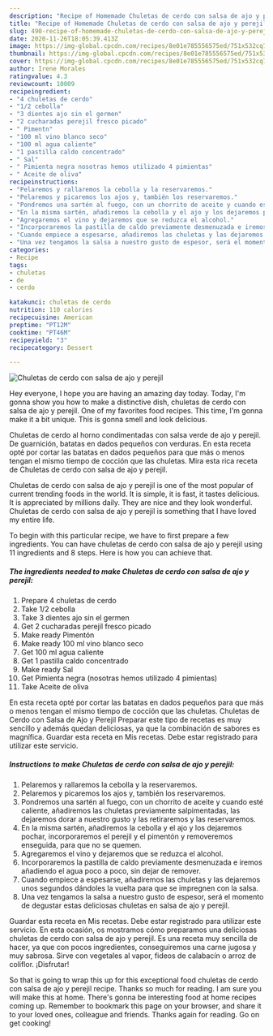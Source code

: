 ```yaml
---
description: "Recipe of Homemade Chuletas de cerdo con salsa de ajo y perejil"
title: "Recipe of Homemade Chuletas de cerdo con salsa de ajo y perejil"
slug: 490-recipe-of-homemade-chuletas-de-cerdo-con-salsa-de-ajo-y-perejil
date: 2020-11-26T18:05:39.413Z
image: https://img-global.cpcdn.com/recipes/8e01e785556575ed/751x532cq70/chuletas-de-cerdo-con-salsa-de-ajo-y-perejil-foto-principal.jpg
thumbnail: https://img-global.cpcdn.com/recipes/8e01e785556575ed/751x532cq70/chuletas-de-cerdo-con-salsa-de-ajo-y-perejil-foto-principal.jpg
cover: https://img-global.cpcdn.com/recipes/8e01e785556575ed/751x532cq70/chuletas-de-cerdo-con-salsa-de-ajo-y-perejil-foto-principal.jpg
author: Irene Morales
ratingvalue: 4.3
reviewcount: 10009
recipeingredient:
- "4 chuletas de cerdo"
- "1/2 cebolla"
- "3 dientes ajo sin el germen"
- "2 cucharadas perejil fresco picado"
- " Pimentn"
- "100 ml vino blanco seco"
- "100 ml agua caliente"
- "1 pastilla caldo concentrado"
- " Sal"
- " Pimienta negra nosotras hemos utilizado 4 pimientas"
- " Aceite de oliva"
recipeinstructions:
- "Pelaremos y rallaremos la cebolla y la reservaremos."
- "Pelaremos y picaremos los ajos y, también los reservaremos."
- "Pondremos una sartén al fuego, con un chorrito de aceite y cuando esté caliente, añadiremos las chuletas previamente salpimentadas, las dejaremos dorar a nuestro gusto y las retiraremos y las reservaremos."
- "En la misma sartén, añadiremos la cebolla y el ajo y los dejaremos pochar, incorporaremos el perejil y el pimentón y removeremos enseguida, para que no se quemen."
- "Agregaremos el vino y dejaremos que se reduzca el alcohol."
- "Incorporaremos la pastilla de caldo previamente desmenuzada e iremos añadiendo el agua poco a poco, sin dejar de remover."
- "Cuando empiece a espesarse, añadiremos las chuletas y las dejaremos unos segundos dándoles la vuelta para que se impregnen con la salsa."
- "Una vez tengamos la salsa a nuestro gusto de espesor, será el momento de degustar estas deliciosas chuletas en salsa de ajo y perejil."
categories:
- Recipe
tags:
- chuletas
- de
- cerdo

katakunci: chuletas de cerdo 
nutrition: 110 calories
recipecuisine: American
preptime: "PT12M"
cooktime: "PT46M"
recipeyield: "3"
recipecategory: Dessert

---
```



![Chuletas de cerdo con salsa de ajo y perejil](https://img-global.cpcdn.com/recipes/8e01e785556575ed/751x532cq70/chuletas-de-cerdo-con-salsa-de-ajo-y-perejil-foto-principal.jpg)

Hey everyone, I hope you are having an amazing day today. Today, I'm gonna show you how to make a distinctive dish, chuletas de cerdo con salsa de ajo y perejil. One of my favorites food recipes. This time, I'm gonna make it a bit unique. This is gonna smell and look delicious.

Chuletas de cerdo al horno condimentadas con salsa verde de ajo y perejil. De guarnición, batatas en dados pequeños con verduras. En esta receta opté por cortar las batatas en dados pequeños para que más o menos tengan el mismo tiempo de cocción que las chuletas. Mira esta rica receta de Chuletas de cerdo con salsa de ajo y perejil.

Chuletas de cerdo con salsa de ajo y perejil is one of the most popular of current trending foods in the world. It is simple, it is fast, it tastes delicious. It is appreciated by millions daily. They are nice and they look wonderful. Chuletas de cerdo con salsa de ajo y perejil is something that I have loved my entire life.


To begin with this particular recipe, we have to first prepare a few ingredients. You can have chuletas de cerdo con salsa de ajo y perejil using 11 ingredients and 8 steps. Here is how you can achieve that.

<!--inarticleads1-->

##### The ingredients needed to make Chuletas de cerdo con salsa de ajo y perejil:

1. Prepare 4 chuletas de cerdo
1. Take 1/2 cebolla
1. Take 3 dientes ajo sin el germen
1. Get 2 cucharadas perejil fresco picado
1. Make ready  Pimentón
1. Make ready 100 ml vino blanco seco
1. Get 100 ml agua caliente
1. Get 1 pastilla caldo concentrado
1. Make ready  Sal
1. Get  Pimienta negra (nosotras hemos utilizado 4 pimientas)
1. Take  Aceite de oliva


En esta receta opté por cortar las batatas en dados pequeños para que más o menos tengan el mismo tiempo de cocción que las chuletas. Chuletas de Cerdo con Salsa de Ajo y Perejil Preparar este tipo de recetas es muy sencillo y además quedan deliciosas, ya que la combinación de sabores es magnífica. Guardar esta receta en Mis recetas. Debe estar registrado para utilizar este servicio. 

<!--inarticleads2-->

##### Instructions to make Chuletas de cerdo con salsa de ajo y perejil:

1. Pelaremos y rallaremos la cebolla y la reservaremos.
1. Pelaremos y picaremos los ajos y, también los reservaremos.
1. Pondremos una sartén al fuego, con un chorrito de aceite y cuando esté caliente, añadiremos las chuletas previamente salpimentadas, las dejaremos dorar a nuestro gusto y las retiraremos y las reservaremos.
1. En la misma sartén, añadiremos la cebolla y el ajo y los dejaremos pochar, incorporaremos el perejil y el pimentón y removeremos enseguida, para que no se quemen.
1. Agregaremos el vino y dejaremos que se reduzca el alcohol.
1. Incorporaremos la pastilla de caldo previamente desmenuzada e iremos añadiendo el agua poco a poco, sin dejar de remover.
1. Cuando empiece a espesarse, añadiremos las chuletas y las dejaremos unos segundos dándoles la vuelta para que se impregnen con la salsa.
1. Una vez tengamos la salsa a nuestro gusto de espesor, será el momento de degustar estas deliciosas chuletas en salsa de ajo y perejil.


Guardar esta receta en Mis recetas. Debe estar registrado para utilizar este servicio. En esta ocasión, os mostramos cómo preparamos una deliciosas chuletas de cerdo con salsa de ajo y perejil. Es una receta muy sencilla de hacer, ya que con pocos ingredientes, conseguiremos una carne jugosa y muy sabrosa. Sirve con vegetales al vapor, fideos de calabacín o arroz de coliflor. ¡Disfrutar! 

So that is going to wrap this up for this exceptional food chuletas de cerdo con salsa de ajo y perejil recipe. Thanks so much for reading. I am sure you will make this at home. There's gonna be interesting food at home recipes coming up. Remember to bookmark this page on your browser, and share it to your loved ones, colleague and friends. Thanks again for reading. Go on get cooking!
